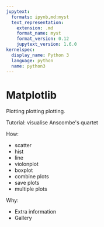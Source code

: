 ```yaml
---
jupytext:
  formats: ipynb,md:myst
  text_representation:
    extension: .md
    format_name: myst
    format_version: 0.12
    jupytext_version: 1.6.0
kernelspec:
  display_name: Python 3
  language: python
  name: python3
---
```


# Matplotlib

Plotting plotting plotting.

Tutorial: visualise Anscombe's quartet

How:

- scatter
- hist
- line
- violonplot
- boxplot
- combine plots
- save plots
- multiple plots

Why:

- Extra information
- Gallery
